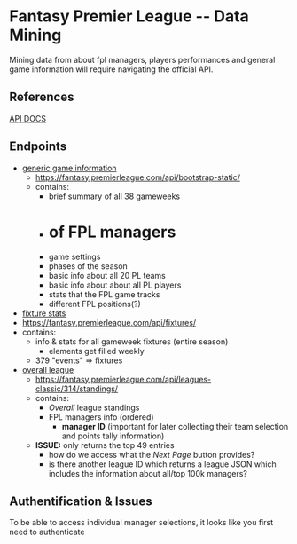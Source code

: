 # Fantasy Premier League -- Data Mining

Mining data from about fpl managers, players performances and general game information will require navigating the official API.

## References

[API DOCS](https://fpl.readthedocs.io/en/latest/classes/fpl.html#fpl.fpl.FPL)

## Endpoints

- [generic game information](https://fantasy.premierleague.com/api/bootstrap-static/)
	- <https://fantasy.premierleague.com/api/bootstrap-static/>
	- contains:
		- brief summary of all 38 gameweeks
		- # of FPL managers
		- game settings
		- phases of the season
		- basic info about all 20 PL teams
		- basic info about about all PL players
		- stats that the FPL game tracks
		- different FPL positions(?)
- [fixture stats](https://fantasy.premierleague.com/api/fixtures/)
 - <https://fantasy.premierleague.com/api/fixtures/>
 - contains:
 	- info & stats for all gameweek fixtures (entire season)
 		- elements get filled weekly
 	- 379 "events" => fixtures
- [overall league](https://fantasy.premierleague.com/api/leagues-classic/314/standings/)
	- <https://fantasy.premierleague.com/api/leagues-classic/314/standings/>
	- contains:
		- *Overall* league standings
		- FPL managers info (ordered)
			- **manager ID** (important for later collecting their team selection and points tally information)
	- **ISSUE:** only returns the top 49 entries
		- how do we access what the *Next Page* button provides?
		- is there another league ID which returns a league JSON which includes the information about all/top 100k managers?

## Authentification & Issues

To be able to access individual manager selections, it looks like you first need to authenticate